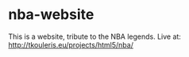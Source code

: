 # nba-website
This is a website, tribute to the NBA legends. Live at: http://tkouleris.eu/projects/html5/nba/
